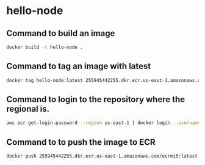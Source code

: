 # hello-node

## Command to build an image

```sh
docker build -t hello-node .
```

## Command to tag an image with latest

```sh
docker tag hello-node:latest 255945442255.dkr.ecr.us-east-1.amazonaws.com/ecrmi5:latest
```

## Command to login to the repository where the regional is. 

```sh
aws ecr get-login-password --region us-east-1 | docker login --username AWS --password-stdin 255945442255.dkr.ecr.us-east-1.amazonaws.com
```

## Command to to push the image to ECR

```sh
docker push 255945442255.dkr.ecr.us-east-1.amazonaws.com/ecrmi5:latest
```
